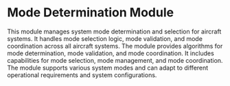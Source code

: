# Mode Determination Module

This module manages system mode determination and selection for aircraft systems. It handles mode selection logic, mode validation, and mode coordination across all aircraft systems. The module provides algorithms for mode determination, mode validation, and mode coordination. It includes capabilities for mode selection, mode management, and mode coordination. The module supports various system modes and can adapt to different operational requirements and system configurations.
